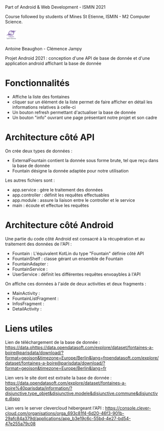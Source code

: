 Part of Android & Web Development - ISMIN 2021

Course followed by students of Mines St Etienne, ISMIN - M2 Computer Science.

[![Mines St Etienne](./logo.png)](https://www.mines-stetienne.fr/)

Antoine Beaughon - Clémence Jampy

Projet Android 2021 : conception d'une API de base de donnée et d'une application android affichant la base de donnée


# Fonctionnalités

- Affiche la liste des fontaines
- cliquer sur un élément de la liste permet de faire afficher en détail les informations relatives à celle-ci
- Un bouton refresh permettant d'actualiser la base de donnée
- Un bouton "info" ouvrant une page présentant notre projet et son cadre

# Architecture côté API

On crée deux types de données : 
- ExternalFountain contient la donnée sous forme brute, tel que reçu dans la base de donnée
- Fountain désigne la donnée adaptée pour notre utilisation

Les autres fichiers sont :
- app.service : gère le traitement des données
- app.controller : définit les requêtes effectuables
- app.module : assure la liaison entre le controller et le service
- main : écoute et effectue les requêtes

# Architecture côté Android

Une partie du code côté Android est consacré à la récupération et au traitement des données de l'API :
- Fountain : L'équivalent KotLin du type "Fountain" définie côté API
- FountainShelf : classe gérant un ensemble de Fountain
- FountainAdapter : 
- FountainService :
- UserService : définit les différentes requêtes envoaybles à l'API

On affiche ces données à l'aide de deux activities et deux fragments :
- MainActivity :
- FountainListFragment :
- InfosFragment :
- DetailActivity :

# Liens utiles

Lien de téléchargement de la base de donnée : https://data.ohttps://data.opendatasoft.com/explore/dataset/fontaines-a-boire@parisdata/download/?format=geojson&timezone=Europe/Berlin&lang=frpendatasoft.com/explore/dataset/fontaines-a-boire@parisdata/download/?format=geojson&timezone=Europe/Berlin&lang=fr

Lien vers le site dont est extraite la base de donnée : https://data.opendatasoft.com/explore/dataset/fontaines-a-boire%40parisdata/information/?disjunctive.type_objet&disjunctive.modele&disjunctive.commune&disjunctive.dispo

Lien vers le server clevercloud hébergeant l'API : https://console.clever-cloud.com/organisations/orga_693c81f4-6d20-46f3-901b-29afc84a379d/applications/app_b3e19c6c-55bd-4e27-bd54-47e255a79c08
